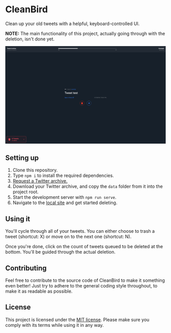 # CleanBird

Clean up your old tweets with a helpful, keyboard-controlled UI.

**NOTE:** The main functionality of this project, actually going through with the deletion, isn't done yet.

![Screenshot of CleanBird](/Screenshot.png)

## Setting up

1. Clone this repository.
2. Type `npm i` to install the required dependencies.
3. [Request a Twitter archive.](https://twitter.com/settings/account)
4. Download your Twitter archive, and copy the `data` folder from it into the project root.
5. Start the development server with `npm run serve`.
6. Navigate to the [local site](http://localhost:8080/) and get started deleting.

## Using it

You'll cycle through all of your tweets. You can either choose to trash a tweet (shortcut: X) or move on to the next one (shortcut: N).

Once you're done, click on the count of tweets queued to be deleted at the bottom. You'll be guided through the actual deletion.

## Contributing

Feel free to contribute to the source code of CleanBird to make it something even better! Just try to adhere to the general coding style throughout, to make it as readable as possible.

## License

This project is licensed under the [MIT license](/LICENSE). Please make sure you comply with its terms while using it in any way.
